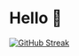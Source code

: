 # Hello 👋
[![GitHub Streak](https://streak-stats.demolab.com/?user=DenverCoder1)](https://git.io/streak-stats)
